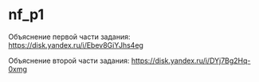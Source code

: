 # nf_p1
Объяснение первой части задания: https://disk.yandex.ru/i/Ebev8GiYJhs4eg

Объяснение второй части задания: https://disk.yandex.ru/i/DYj7Bg2Hq-0xmg